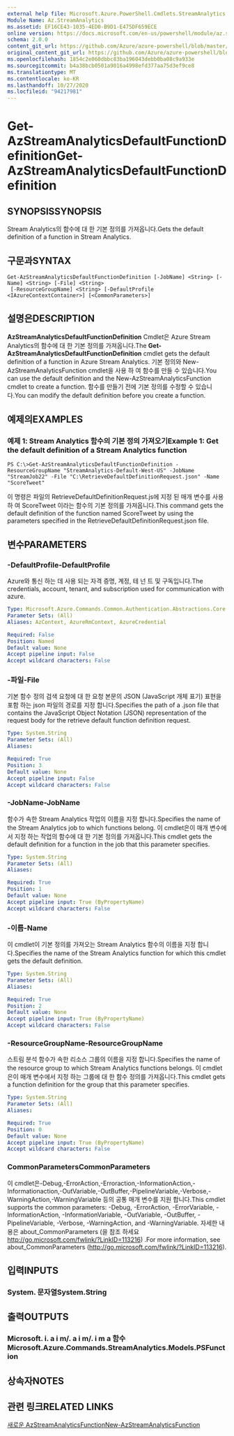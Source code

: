 ```yaml
---
external help file: Microsoft.Azure.PowerShell.Cmdlets.StreamAnalytics.dll-Help.xml
Module Name: Az.StreamAnalytics
ms.assetid: EF16CE43-1035-4ED0-B9D1-E475DF659ECE
online version: https://docs.microsoft.com/en-us/powershell/module/az.streamanalytics/get-azstreamanalyticsdefaultfunctiondefinition
schema: 2.0.0
content_git_url: https://github.com/Azure/azure-powershell/blob/master/src/StreamAnalytics/StreamAnalytics/help/Get-AzStreamAnalyticsDefaultFunctionDefinition.md
original_content_git_url: https://github.com/Azure/azure-powershell/blob/master/src/StreamAnalytics/StreamAnalytics/help/Get-AzStreamAnalyticsDefaultFunctionDefinition.md
ms.openlocfilehash: 1854c2e060dbbc83ba196043debb0ba08c9a933e
ms.sourcegitcommit: b4a38bcb0501a9016a4998efd377aa75d3ef9ce8
ms.translationtype: MT
ms.contentlocale: ko-KR
ms.lasthandoff: 10/27/2020
ms.locfileid: "94217981"
---
```

# <span data-ttu-id="cfdbb-101">Get-AzStreamAnalyticsDefaultFunctionDefinition</span><span class="sxs-lookup"><span data-stu-id="cfdbb-101">Get-AzStreamAnalyticsDefaultFunctionDefinition</span></span>

## <span data-ttu-id="cfdbb-102">SYNOPSIS</span><span class="sxs-lookup"><span data-stu-id="cfdbb-102">SYNOPSIS</span></span>
<span data-ttu-id="cfdbb-103">Stream Analytics의 함수에 대 한 기본 정의를 가져옵니다.</span><span class="sxs-lookup"><span data-stu-id="cfdbb-103">Gets the default definition of a function in Stream Analytics.</span></span>

## <span data-ttu-id="cfdbb-104">구문과</span><span class="sxs-lookup"><span data-stu-id="cfdbb-104">SYNTAX</span></span>

```
Get-AzStreamAnalyticsDefaultFunctionDefinition [-JobName] <String> [-Name] <String> [-File] <String>
 [-ResourceGroupName] <String> [-DefaultProfile <IAzureContextContainer>] [<CommonParameters>]
```

## <span data-ttu-id="cfdbb-105">설명은</span><span class="sxs-lookup"><span data-stu-id="cfdbb-105">DESCRIPTION</span></span>
<span data-ttu-id="cfdbb-106">**AzStreamAnalyticsDefaultFunctionDefinition** Cmdlet은 Azure Stream Analytics의 함수에 대 한 기본 정의를 가져옵니다.</span><span class="sxs-lookup"><span data-stu-id="cfdbb-106">The **Get-AzStreamAnalyticsDefaultFunctionDefinition** cmdlet gets the default definition of a function in Azure Stream Analytics.</span></span>
<span data-ttu-id="cfdbb-107">기본 정의와 New-AzStreamAnalyticsFunction cmdlet을 사용 하 여 함수를 만들 수 있습니다.</span><span class="sxs-lookup"><span data-stu-id="cfdbb-107">You can use the default definition and the New-AzStreamAnalyticsFunction cmdlet to create a function.</span></span>
<span data-ttu-id="cfdbb-108">함수를 만들기 전에 기본 정의를 수정할 수 있습니다.</span><span class="sxs-lookup"><span data-stu-id="cfdbb-108">You can modify the default definition before you create a function.</span></span>

## <span data-ttu-id="cfdbb-109">예제의</span><span class="sxs-lookup"><span data-stu-id="cfdbb-109">EXAMPLES</span></span>

### <span data-ttu-id="cfdbb-110">예제 1: Stream Analytics 함수의 기본 정의 가져오기</span><span class="sxs-lookup"><span data-stu-id="cfdbb-110">Example 1: Get the default definition of a Stream Analytics function</span></span>
```
PS C:\>Get-AzStreamAnalyticsDefaultFunctionDefinition -ResourceGroupName "StreamAnalytics-Default-West-US" -JobName "StreamJob22" -File "C:\RetrieveDefaultDefinitionRequest.json" -Name "ScoreTweet"
```

<span data-ttu-id="cfdbb-111">이 명령은 파일의 RetrieveDefaultDefinitionRequest.js에 지정 된 매개 변수를 사용 하 여 ScoreTweet 이라는 함수의 기본 정의를 가져옵니다.</span><span class="sxs-lookup"><span data-stu-id="cfdbb-111">This command gets the default definition of the function named ScoreTweet by using the parameters specified in the RetrieveDefaultDefinitionRequest.json file.</span></span>

## <span data-ttu-id="cfdbb-112">변수</span><span class="sxs-lookup"><span data-stu-id="cfdbb-112">PARAMETERS</span></span>

### <span data-ttu-id="cfdbb-113">-DefaultProfile</span><span class="sxs-lookup"><span data-stu-id="cfdbb-113">-DefaultProfile</span></span>
<span data-ttu-id="cfdbb-114">Azure와 통신 하는 데 사용 되는 자격 증명, 계정, 테 넌 트 및 구독입니다.</span><span class="sxs-lookup"><span data-stu-id="cfdbb-114">The credentials, account, tenant, and subscription used for communication with azure.</span></span>

```yaml
Type: Microsoft.Azure.Commands.Common.Authentication.Abstractions.Core.IAzureContextContainer
Parameter Sets: (All)
Aliases: AzContext, AzureRmContext, AzureCredential

Required: False
Position: Named
Default value: None
Accept pipeline input: False
Accept wildcard characters: False
```

### <span data-ttu-id="cfdbb-115">-파일</span><span class="sxs-lookup"><span data-stu-id="cfdbb-115">-File</span></span>
<span data-ttu-id="cfdbb-116">기본 함수 정의 검색 요청에 대 한 요청 본문의 JSON (JavaScript 개체 표기) 표현을 포함 하는 json 파일의 경로를 지정 합니다.</span><span class="sxs-lookup"><span data-stu-id="cfdbb-116">Specifies the path of a .json file that contains the JavaScript Object Notation (JSON) representation of the request body for the retrieve default function definition request.</span></span>

```yaml
Type: System.String
Parameter Sets: (All)
Aliases:

Required: True
Position: 3
Default value: None
Accept pipeline input: False
Accept wildcard characters: False
```

### <span data-ttu-id="cfdbb-117">-JobName</span><span class="sxs-lookup"><span data-stu-id="cfdbb-117">-JobName</span></span>
<span data-ttu-id="cfdbb-118">함수가 속한 Stream Analytics 작업의 이름을 지정 합니다.</span><span class="sxs-lookup"><span data-stu-id="cfdbb-118">Specifies the name of the Stream Analytics job to which functions belong.</span></span>
<span data-ttu-id="cfdbb-119">이 cmdlet은이 매개 변수에서 지정 하는 작업의 함수에 대 한 기본 정의를 가져옵니다.</span><span class="sxs-lookup"><span data-stu-id="cfdbb-119">This cmdlet gets the default definition for a function in the job that this parameter specifies.</span></span>

```yaml
Type: System.String
Parameter Sets: (All)
Aliases:

Required: True
Position: 1
Default value: None
Accept pipeline input: True (ByPropertyName)
Accept wildcard characters: False
```

### <span data-ttu-id="cfdbb-120">-이름</span><span class="sxs-lookup"><span data-stu-id="cfdbb-120">-Name</span></span>
<span data-ttu-id="cfdbb-121">이 cmdlet이 기본 정의를 가져오는 Stream Analytics 함수의 이름을 지정 합니다.</span><span class="sxs-lookup"><span data-stu-id="cfdbb-121">Specifies the name of the Stream Analytics function for which this cmdlet gets the default definition.</span></span>

```yaml
Type: System.String
Parameter Sets: (All)
Aliases:

Required: True
Position: 2
Default value: None
Accept pipeline input: True (ByPropertyName)
Accept wildcard characters: False
```

### <span data-ttu-id="cfdbb-122">-ResourceGroupName</span><span class="sxs-lookup"><span data-stu-id="cfdbb-122">-ResourceGroupName</span></span>
<span data-ttu-id="cfdbb-123">스트림 분석 함수가 속한 리소스 그룹의 이름을 지정 합니다.</span><span class="sxs-lookup"><span data-stu-id="cfdbb-123">Specifies the name of the resource group to which Stream Analytics functions belongs.</span></span>
<span data-ttu-id="cfdbb-124">이 cmdlet은이 매개 변수에서 지정 하는 그룹에 대 한 함수 정의를 가져옵니다.</span><span class="sxs-lookup"><span data-stu-id="cfdbb-124">This cmdlet gets a function definition for the group that this parameter specifies.</span></span>

```yaml
Type: System.String
Parameter Sets: (All)
Aliases:

Required: True
Position: 0
Default value: None
Accept pipeline input: True (ByPropertyName)
Accept wildcard characters: False
```

### <span data-ttu-id="cfdbb-125">CommonParameters</span><span class="sxs-lookup"><span data-stu-id="cfdbb-125">CommonParameters</span></span>
<span data-ttu-id="cfdbb-126">이 cmdlet은-Debug,-ErrorAction,-Erroraction,-InformationAction,-Informationaction,-OutVariable,-OutBuffer,-PipelineVariable,-Verbose,-WarningAction,-WarningVariable 등의 공통 매개 변수를 지원 합니다.</span><span class="sxs-lookup"><span data-stu-id="cfdbb-126">This cmdlet supports the common parameters: -Debug, -ErrorAction, -ErrorVariable, -InformationAction, -InformationVariable, -OutVariable, -OutBuffer, -PipelineVariable, -Verbose, -WarningAction, and -WarningVariable.</span></span> <span data-ttu-id="cfdbb-127">자세한 내용은 about_CommonParameters (을 참조 하세요 http://go.microsoft.com/fwlink/?LinkID=113216) .</span><span class="sxs-lookup"><span data-stu-id="cfdbb-127">For more information, see about_CommonParameters (http://go.microsoft.com/fwlink/?LinkID=113216).</span></span>

## <span data-ttu-id="cfdbb-128">입력</span><span class="sxs-lookup"><span data-stu-id="cfdbb-128">INPUTS</span></span>

### <span data-ttu-id="cfdbb-129">System. 문자열</span><span class="sxs-lookup"><span data-stu-id="cfdbb-129">System.String</span></span>

## <span data-ttu-id="cfdbb-130">출력</span><span class="sxs-lookup"><span data-stu-id="cfdbb-130">OUTPUTS</span></span>

### <span data-ttu-id="cfdbb-131">Microsoft. i. a i m/. a i m/. i m a 함수</span><span class="sxs-lookup"><span data-stu-id="cfdbb-131">Microsoft.Azure.Commands.StreamAnalytics.Models.PSFunction</span></span>

## <span data-ttu-id="cfdbb-132">상속자</span><span class="sxs-lookup"><span data-stu-id="cfdbb-132">NOTES</span></span>

## <span data-ttu-id="cfdbb-133">관련 링크</span><span class="sxs-lookup"><span data-stu-id="cfdbb-133">RELATED LINKS</span></span>

[<span data-ttu-id="cfdbb-134">새로운 AzStreamAnalyticsFunction</span><span class="sxs-lookup"><span data-stu-id="cfdbb-134">New-AzStreamAnalyticsFunction</span></span>](./New-AzStreamAnalyticsFunction.md)


